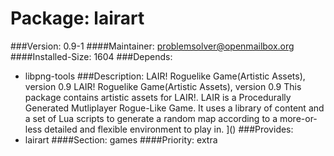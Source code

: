 Package: lairart 
============= 

###Version: 0.9-1
####Maintainer: problemsolver@openmailbox.org
####Installed-Size: 1604
###Depends:
  * libpng-tools
###Description:
 LAIR! Roguelike Game(Artistic Assets), version 0.9
LAIR! Roguelike Game(Artistic Assets), version 0.9
This package contains artistic assets for LAIR!.
LAIR is a Procedurally Generated Mutliplayer Rogue-Like Game.
It uses a library of content and a set of Lua scripts to
generate a random map according to a more-or-less detailed and
flexible environment to play in.
]()
###Provides:
  * lairart
####Section: games
####Priority: extra
